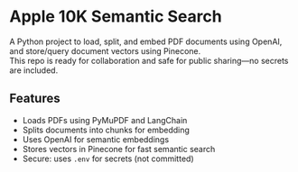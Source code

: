 # Apple 10K Semantic Search

A Python project to load, split, and embed PDF documents using OpenAI, and store/query document vectors using Pinecone.  
This repo is ready for collaboration and safe for public sharing—no secrets are included.

## Features

- Loads PDFs using PyMuPDF and LangChain
- Splits documents into chunks for embedding
- Uses OpenAI for semantic embeddings
- Stores vectors in Pinecone for fast semantic search
- Secure: uses `.env` for secrets (not committed)

